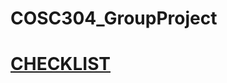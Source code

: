 # COSC304_GroupProject


# [CHECKLIST](https://docs.google.com/document/d/1K0rE51_lI08jcylMDM8pHRV3kLFB2zMW9ikEov778Is/edit?usp=sharing)
